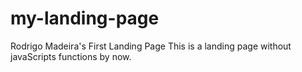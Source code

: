 # my-landing-page
Rodrigo Madeira's First Landing Page
This is a landing page without javaScripts functions by now.

